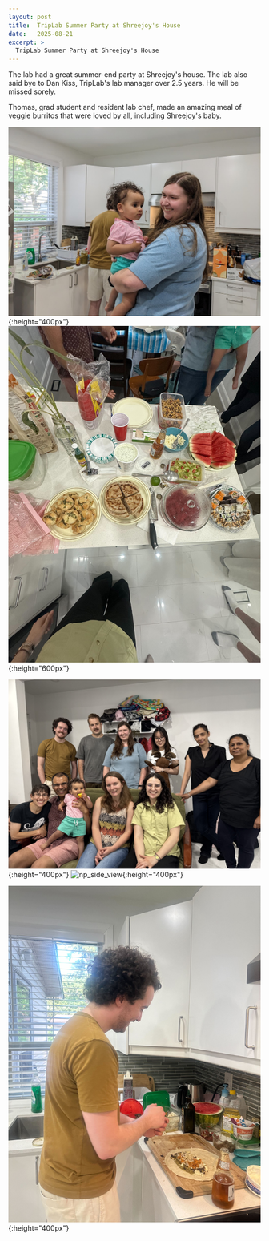 ```yaml
---
layout: post
title:  TripLab Summer Party at Shreejoy's House
date:   2025-08-21
excerpt: >
  TripLab Summer Party at Shreejoy's House
---
```


The lab had a great summer-end party at Shreejoy's house. The lab also said bye to Dan Kiss, TripLab's lab manager over 2.5 years. He will be missed sorely.

Thomas, grad student and resident lab chef, made an amazing meal of veggie burritos that were loved by all, including Shreejoy's baby.

![lab_photo_winter_2023](/images/lab_fun/summer_2025/ellie_ophira.png "ellie_ophira"){:height="400px"}
![ugrads_2023](/images/lab_fun/summer_2025/lab_food_summer_2025.jpg "lab_food_summer_2025"){:height="600px"}

![np_keon_apt](/images/lab_fun/summer_2025/lab_photo_summer_2025.jpg "lab_photo_summer_2025"){:height="400px"}
![np_side_view](/images/lab_fun/summer_2025/shahrzad_shradha_ophira.jpg "shahrzad_shradha_ophira"){:height="400px"}

![lab_selfie_skating](/images/lab_fun/summer_2025/thomas_burritos_2.jpg "thomas_burritos_2"){:height="400px"}
